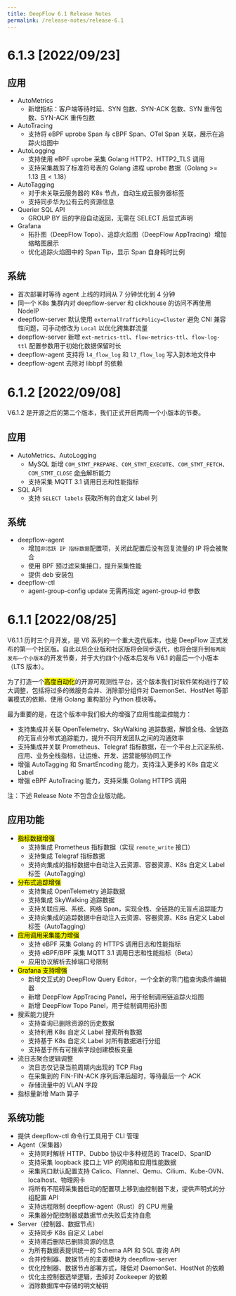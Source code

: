 ```yaml
---
title: DeepFlow 6.1 Release Notes
permalink: /release-notes/release-6.1
---
```


# 6.1.3 [2022/09/23]

## 应用

- AutoMetrics
  - 新增指标：客户端等待时延、SYN 包数、SYN-ACK 包数、SYN 重传包数、SYN-ACK 重传包数
- AutoTracing
  - 支持将 eBPF uprobe Span 与 cBPF Span、OTel Span 关联，展示在追踪火焰图中
- AutoLogging
  - 支持使用 eBPF uprobe 采集 Golang HTTP2、HTTP2\_TLS 调用
  - 支持采集裁剪了标准符号表的 Golang 进程 uprobe 数据（Golang >= 1.13 且 < 1.18）
- AutoTagging
  - 对于未关联云服务器的 K8s 节点，自动生成云服务器标签
  - 支持同步华为公有云的资源信息
- Querier SQL API
  - GROUP BY 后的字段自动返回，无需在 SELECT 后显式声明
- Grafana
  - 拓扑图（DeepFlow Topo）、追踪火焰图（DeepFlow AppTracing）增加缩略图展示
  - 优化追踪火焰图中的 Span Tip，显示 Span 自身耗时比例

## 系统

- 首次部署时等待 agent 上线的时间从 7 分钟优化到 4 分钟
- 同一个 K8s 集群内对 deepflow-server 和 clickhouse 的访问不再使用 NodeIP
- deepflow-server 默认使用 `externalTrafficPolicy=Cluster` 避免 CNI 兼容性问题，可手动修改为 `Local` 以优化跨集群流量
- deepflow-server 新增 `ext-metrics-ttl`、`flow-metrics-ttl`、`flow-log-ttl` 配置参数用于初始化数据保留时长
- deepflow-agent 支持将 `l4_flow_log` 和 `l7_flow_log` 写入到本地文件中
- deepflow-agent 去除对 libbpf 的依赖

# 6.1.2 [2022/09/08]

V6.1.2 是开源之后的第二个版本，我们正式开启两周一个小版本的节奏。

## 应用

- AutoMetrics、AutoLogging
  - MySQL 新增 `COM_STMT_PREPARE`、`COM_STMT_EXECUTE`、`COM_STMT_FETCH`、`COM_STMT_CLOSE` [命令](https://dev.mysql.com/doc/dev/mysql-server/latest/page_protocol_command_phase.html)解析能力
  - 支持采集 MQTT 3.1 调用日志和性能指标
- SQL API
  - 支持 `SELECT labels` 获取所有的自定义 label 列

## 系统

- deepflow-agent
  - 增加`非活跃 IP 指标数据`配置项，关闭此配置后没有回复流量的 IP 将会被聚合
  - 使用 BPF 预过滤采集接口，提升采集性能
  - 提供 deb 安装包
- deepflow-ctl
  - agent-group-config update 无需再指定 agent-group-id 参数

# 6.1.1 [2022/08/25]

V6.1.1 历时三个月开发，是 V6 系列的一个重大迭代版本，也是 DeepFlow 正式发布的第一个社区版。自此以后企业版和社区版将会同步迭代，也将会提升到`每两周发布一个小版本`的开发节奏，并于大约四个小版本后发布 V6.1 的最后一个小版本（LTS 版本）。

为了打造一个<mark>高度自动化</mark>的开源可观测性平台，这个版本我们对软件架构进行了较大调整，包括将过多的微服务合并、消除部分组件对 DaemonSet、HostNet 等部署模式的依赖、使用 Golang 重构部分 Python 模块等。

最为重要的是，在这个版本中我们极大的增强了应用性能监控能力：
- 支持集成并关联 OpenTelemetry、SkyWalking 追踪数据，解锁全栈、全链路的无盲点分布式追踪能力，提升不同开发团队之间的沟通效率
- 支持集成并关联 Prometheus、Telegraf 指标数据，在一个平台上沉淀系统、应用、业务全栈指标，让运维、开发、运营能够协同工作
- 增强 AutoTagging 和 SmartEncoding 能力，支持注入更多的 K8s 自定义 Label
- 增强 eBPF AutoTracing 能力，支持采集 Golang HTTPS 调用

注：下述 Release Note 不包含企业版功能。

## 应用功能

- <mark>指标数据增强</mark>
  - 支持集成 Prometheus 指标数据（实现 `remote_write` 接口）
  - 支持集成 Telegraf 指标数据
  - 支持向集成的指标数据中自动注入云资源、容器资源、K8s 自定义 Label 标签（AutoTagging）
- <mark>分布式追踪增强</mark>
  - 支持集成 OpenTelemetry 追踪数据
  - 支持集成 SkyWalking 追踪数据
  - 支持关联应用、系统、网络 Span，实现全栈、全链路的无盲点追踪能力
  - 支持向集成的追踪数据中自动注入云资源、容器资源、K8s 自定义 Label 标签（AutoTagging）
- <mark>应用调用采集能力增强</mark>
  - 支持 eBPF 采集 Golang 的 HTTPS 调用日志和性能指标
  - 支持 eBPF/BPF 采集 MQTT 3.1 调用日志和性能指标（Beta）
  - 应用协议解析去掉端口号限制
- <mark>Grafana 支持增强</mark>
  - 新增交互式的 DeepFlow Query Editor，一个全新的零门槛查询条件编辑器
  - 新增 DeepFlow AppTracing Panel，用于绘制调用链追踪火焰图
  - 新增 DeepFlow Topo Panel，用于绘制调用拓扑图
- 搜索能力提升
  - 支持查询已删除资源的历史数据
  - 支持利用 K8s 自定义 Label 搜索所有数据
  - 支持基于 K8s 自定义 Label 对所有数据进行分组
  - 支持基于所有可搜索字段创建模板变量
- 流日志聚合逻辑调整
  - 流日志仅记录当前周期内出现的 TCP Flag
  - 在采集到的 FIN-FIN-ACK 序列后滞后超时，等待最后一个 ACK
  - 存储流量中的 VLAN 字段
- 指标量新增 Math 算子

## 系统功能

- 提供 deepflow-ctl 命令行工具用于 CLI 管理
- Agent（采集器）
  - 支持同时解析 HTTP、Dubbo 协议中多种规范的 TraceID、SpanID
  - 支持采集 loopback 接口上 VIP 的网络和应用性能数据
  - 采集网口默认配置支持 Calico、Flannel、Qemu、Cilium、Kube-OVN、localhost、物理网卡
  - 将所有不阻碍采集器启动的配置项上移到由控制器下发，提供声明式的分组配置 API
  - 支持远程限制 deepflow-agent（Rust）的 CPU 用量
  - 采集器分配控制器或数据节点失败后支持自愈
- Server（控制器、数据节点）
  - 支持同步 K8s 自定义 Label
  - 支持滞后删除已删除资源的信息
  - 为所有数据表提供统一的 Schema API 和 SQL 查询 API
  - 合并控制器、数据节点的主要模块为 deepflow-server
  - 优化控制器、数据节点部署方式，降低对 DaemonSet、HostNet 的依赖
  - 优化主控制器选举逻辑，去掉对 Zookeeper 的依赖
  - 消除数据库中存储的明文秘钥
